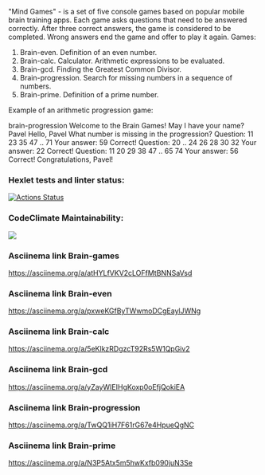 "Mind Games" - is a set of five console games based on popular mobile brain training apps. Each game asks questions that need to be answered correctly. After three correct answers, the game is considered to be completed. Wrong answers end the game and offer to play it again. Games:
1) Brain-even. Definition of an even number.
2) Brain-calc. Calculator. Arithmetic expressions to be evaluated.
3) Brain-gcd. Finding the Greatest Common Divisor.
4) Brain-progression. Search for missing numbers in a sequence of numbers.
5) Brain-prime. Definition of a prime number.

Example of an arithmetic progression game:

brain-progression
Welcome to the Brain Games!
May I have your name? Pavel
Hello, Pavel
What number is missing in the progression?
Question: 11 23 35 47 .. 71
Your answer: 59
Correct!
Question: 20 .. 24 26 28 30 32
Your answer: 22
Correct!
Question: 11 20 29 38 47 .. 65 74
Your answer: 56
Correct!
Congratulations, Pavel!

### Hexlet tests and linter status:

[![Actions Status](https://github.com/PShorin/frontend-project-44/workflows/hexlet-check/badge.svg)](https://github.com/PShorin/frontend-project-44/actions)

### CodeClimate Maintainability:

<a href="https://codeclimate.com/github/PShorin/frontend-project-44/maintainability"><img src="https://api.codeclimate.com/v1/badges/fa8b08f32bbbddd0bb58/maintainability" /></a>

### Asciinema link Brain-games
https://asciinema.org/a/atHYLfVKV2cLOFfMtBNNSaVsd

### Asciinema link Brain-even
https://asciinema.org/a/pxweKGfByTWwmoDCgEaylJWNg

### Asciinema link Brain-calc
https://asciinema.org/a/5eKlkzRDgzcT92Rs5W1QpGiv2

### Asciinema link Brain-gcd
https://asciinema.org/a/yZayWIEIHgKoxp0oEfjQokiEA

### Asciinema link Brain-progression
https://asciinema.org/a/TwQQ1iH7F61rG67e4HpueQgNC

### Asciinema link Brain-prime
https://asciinema.org/a/N3P5Atx5m5hwKxfb090juN3Se

